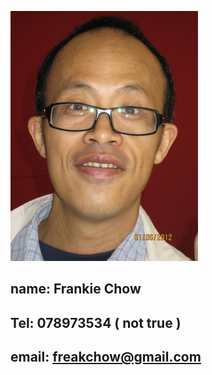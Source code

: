 ![myPhoto](images/grallary/myphoto.jpg)
## name: Frankie Chow
## Tel: 078973534 ( not true )
## email: freakchow@gmail.com

